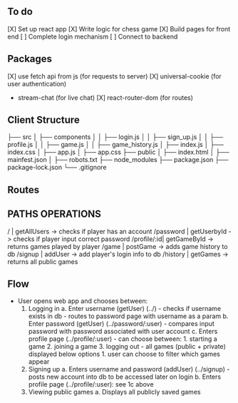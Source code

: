 ## To do

[X] Set up react app
[X] Write logic for chess game
[X] Build pages for front end
[ ] Complete login mechanism
[ ] Connect to backend

## Packages

[X] use fetch api from js (for requests to server)
[X] universal-cookie (for user authentication)
- stream-chat (for live chat)
[X] react-router-dom (for routes)

## Client Structure

├── src
│   ├── components 
│   │   ├── login.js
│   │   ├── sign_up.js
│   │   ├── profile.js
│   │   ├── game.js
│   │   ├── game_history.js
│   ├── index.js
│   ├── index.css
│   ├── app.js
│   ├── app.css
├── public
│   ├── index.html
│   ├── mainfest.json
│   ├── robots.txt
├── node_modules
├── package.json
├── package-lock.json 
└── .gitignore

## Routes

PATHS         OPERATIONS
------------------------
/           | getAllUsers -> checks if player has an account
/password   | getUserbyId -> checks if player input correct password
/profile/:id| getGameById -> returns games played by player
/game       | postGame -> adds game history to db
/signup     | addUser -> add player's login info to db
/history    | getGames -> returns all public games

## Flow

- User opens web app and chooses between:
    1. Logging in
        a. Enter username (getUser) (../)
            - checks if username exists in db
            - routes to password page with username as a param
        b. Enter password (getUser) (../password/:user)
            - compares input password with password associated with user account
        c. Enters profile page (../profile/:user)
            - can choose between:
                1. starting a game
                2. joining a game
                3. logging out
            - all games (public + private) displayed below options
                1. user can choose to filter which games appear 
    2. Signing up
        a. Enters username and password (addUser) (../signup)
            - posts new account into db to be accessed later on login
        b. Enters profile page (../profile/:user): see 1c above
    3. Viewing public games
        a. Displays all publicly saved games